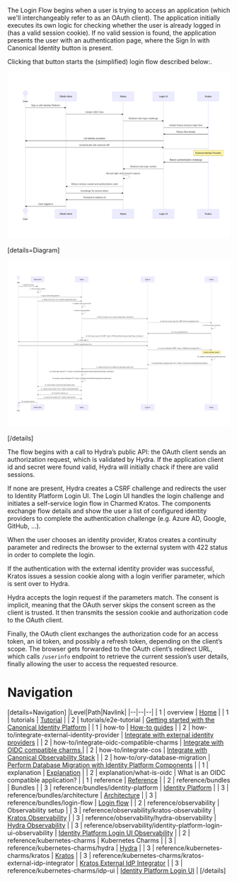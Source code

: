 The Login Flow begins when a user is trying to access an application (which we'll interchangeably refer to as an OAuth client). The application initially executes its own logic for checking whether the user is already logged in (has a valid session cookie). If no valid session is found, the application presents the user with an authentication page, where the Sign In with Canonical Identity button is present.

Clicking that button starts the (simplified) login flow described below:. 

![Alt text]( https://raw.githubusercontent.com/canonical/canonical-identity-platform-docs/main/Diagram_sources/login-flow.png "Simplified Login Flow")

[details=Diagram]

![Alt text]( https://raw.githubusercontent.com/canonical/canonical-identity-platform-docs/main/Diagram_sources/login-flow-detailed.png "Detailed Login Flow")

[/details]

The flow begins with a call to Hydra’s public API: the OAuth client sends an authorization request, which is validated by Hydra. If the application client id and secret were found valid, Hydra will initially chack if there are valid sessions.

If none are present, Hydra creates a CSRF challenge and redirects the user to Identity Platform Login UI. The Login UI handles the login challenge and initiates a self-service login flow in Charmed Kratos. The components exchange flow details and show the user a list of configured identity providers to complete the authentication challenge (e.g. Azure AD, Google, GitHub, …).

When the user chooses an identity provider, Kratos creates a continuity parameter and redirects the browser to the external system with 422 status in order to complete the login.

If the authentication with the external identity provider was successful, Kratos issues a session cookie along with a login verifier parameter, which is sent over to Hydra.

Hydra accepts the login request if the parameters match. The consent is implicit, meaning that the OAuth server skips the consent screen as the client is trusted. It then transmits the session cookie and authorization code to the OAuth client.

Finally, the OAuth client exchanges the authorization code for an access token, an id token, and possibly a refresh token, depending on the client’s scope. The browser gets forwarded to the OAuth client’s redirect URL, which calls `/userinfo` endpoint to retrieve the current session’s user details, finally allowing the user to access the requested resource.

# Navigation
[details=Navigation]
|Level|Path|Navlink|
|--|--|--|
| 1 | overview | [Home](/t/11825) |
| 1 | tutorials | [Tutorial](/t/11917) |
| 2 | tutorials/e2e-tutorial | [Getting started with the Canonical Identity Platform](/t/11916) |
| 1 | how-to | [How-to guides](/t/11911) |
| 2 | how-to/integrate-external-identity-provider | [Integrate with external identity providers](/t/11910) |
| 2 | how-to/integrate-oidc-compatible-charms | [Integrate with OIDC compatible charms ](/t/11909) |
| 2 | how-to/integrate-cos | [Integrate with Canonical Observability Stack](/t/11908) |
| 2 | how-to/ory-database-migration | [Perform Database Migration with Identity Platform Components](/t/11912) |
| 1 | explanation | [Explanation](/t/11907) |
| 2 | explanation/what-is-oidc | What is an OIDC compatible application? |
| 1 | reference | [Reference](/t/11915) |
| 2 | reference/bundles | Bundles |
| 3 | reference/bundles/identity-platform | [Identity Platform](https://charmhub.io/identity-platform) |
| 3 | reference/bundles/architecture | [Architecture](/t/11913) |
| 3 | reference/bundles/login-flow | [Login flow](/t/11914) |
| 2 | reference/observability | Observability setup |
| 3 | reference/observability/kratos-observability | [Kratos Observability](/t/11931) |
| 3 | reference/observability/hydra-observability | [Hydra Observability](/t/11930) |
| 3 | reference/observability/identity-platform-login-ui-observability | [Identity Platform Login UI Observability](/t/11932) |
| 2 | reference/kubernetes-charms | Kubernetes Charms |
| 3 | reference/kubernetes-charms/hydra | [Hydra](https://charmhub.io/hydra) |
| 3 | reference/kubernetes-charms/kratos | [Kratos](https://charmhub.io/kratos) |
| 3 | reference/kubernetes-charms/kratos-external-idp-integrator | [Kratos External IdP Integrator](https://charmhub.io/kratos-external-idp-integrator) |
| 3 | reference/kubernetes-charms/idp-ui | [Identity Platform Login UI](https://charmhub.io/identity-platform-login-ui-operator) |
[/details]